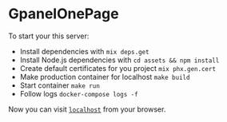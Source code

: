 # GpanelOnePage

To start your this server:

  * Install dependencies with `mix deps.get`
  * Install Node.js dependencies with `cd assets && npm install`
  * Create default certificates for you project `mix phx.gen.cert`
  * Make production container for localhost `make build`
  * Start container `make run`
  * Follow logs `docker-compose logs -f`

Now you can visit [`localhost`](https://localhost) from your browser.